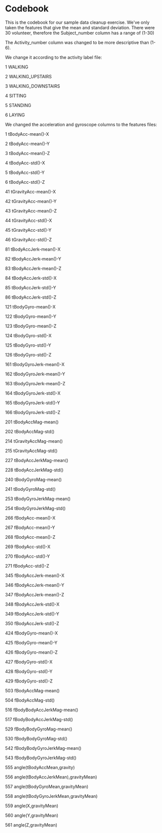# Codebook

This is the codebook for our sample data cleanup exercise. We've only taken the features that give the mean and standard deviation. There were 30 volunteer, therefore the Subject_number column has a range of (1-30)

The Activity_number column was changed to be more descriptive than (1-6).

We change it according to the activity label file:

1 WALKING

2 WALKING_UPSTAIRS

3 WALKING_DOWNSTAIRS

4 SITTING

5 STANDING

6 LAYING


We changed the acceleration and gyroscope columns to the features files:

1 tBodyAcc-mean()-X

2 tBodyAcc-mean()-Y

3 tBodyAcc-mean()-Z

4 tBodyAcc-std()-X

5 tBodyAcc-std()-Y

6 tBodyAcc-std()-Z


41 tGravityAcc-mean()-X

42 tGravityAcc-mean()-Y

43 tGravityAcc-mean()-Z

44 tGravityAcc-std()-X

45 tGravityAcc-std()-Y

46 tGravityAcc-std()-Z


81 tBodyAccJerk-mean()-X

82 tBodyAccJerk-mean()-Y

83 tBodyAccJerk-mean()-Z

84 tBodyAccJerk-std()-X

85 tBodyAccJerk-std()-Y

86 tBodyAccJerk-std()-Z


121 tBodyGyro-mean()-X

122 tBodyGyro-mean()-Y

123 tBodyGyro-mean()-Z

124 tBodyGyro-std()-X

125 tBodyGyro-std()-Y

126 tBodyGyro-std()-Z


161 tBodyGyroJerk-mean()-X

162 tBodyGyroJerk-mean()-Y

163 tBodyGyroJerk-mean()-Z

164 tBodyGyroJerk-std()-X

165 tBodyGyroJerk-std()-Y

166 tBodyGyroJerk-std()-Z


201 tBodyAccMag-mean()

202 tBodyAccMag-std()


214 tGravityAccMag-mean()

215 tGravityAccMag-std()


227 tBodyAccJerkMag-mean()

228 tBodyAccJerkMag-std()


240 tBodyGyroMag-mean()

241 tBodyGyroMag-std()


253 tBodyGyroJerkMag-mean()

254 tBodyGyroJerkMag-std()


266 fBodyAcc-mean()-X

267 fBodyAcc-mean()-Y

268 fBodyAcc-mean()-Z

269 fBodyAcc-std()-X

270 fBodyAcc-std()-Y

271 fBodyAcc-std()-Z


345 fBodyAccJerk-mean()-X

346 fBodyAccJerk-mean()-Y

347 fBodyAccJerk-mean()-Z

348 fBodyAccJerk-std()-X

349 fBodyAccJerk-std()-Y

350 fBodyAccJerk-std()-Z


424 fBodyGyro-mean()-X

425 fBodyGyro-mean()-Y

426 fBodyGyro-mean()-Z

427 fBodyGyro-std()-X

428 fBodyGyro-std()-Y

429 fBodyGyro-std()-Z


503 fBodyAccMag-mean()

504 fBodyAccMag-std()


516 fBodyBodyAccJerkMag-mean()

517 fBodyBodyAccJerkMag-std()


529 fBodyBodyGyroMag-mean()

530 fBodyBodyGyroMag-std()


542 fBodyBodyGyroJerkMag-mean()

543 fBodyBodyGyroJerkMag-std()


555 angle(tBodyAccMean,gravity)

556 angle(tBodyAccJerkMean),gravityMean)

557 angle(tBodyGyroMean,gravityMean)

558 angle(tBodyGyroJerkMean,gravityMean)

559 angle(X,gravityMean)

560 angle(Y,gravityMean)

561 angle(Z,gravityMean)

